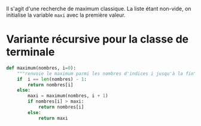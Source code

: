 Il s'agit d'une recherche de maximum classique. La liste étant non-vide, on initialise la variable `maxi` avec la première valeur.


# Variante récursive pour la classe de terminale

```python
def maximum(nombres, i=0):
    """renvoie le maximum parmi les nombres d'indices i jusqu'à la fin"""
    if  i == len(nombres) - 1:
        return nombres[i]
    else:
        maxi = maximum(nombres, i + 1)
        if nombres[i] > maxi:
            return nombres[i]
        else:
            return maxi
```
